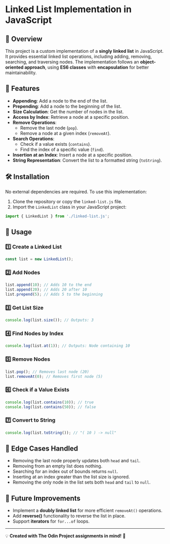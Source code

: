 # Linked List Implementation in JavaScript

## 📌 Overview
This project is a custom implementation of a **singly linked list** in JavaScript. It provides essential linked list operations, including adding, removing, searching, and traversing nodes. The implementation follows an **object-oriented approach**, using **ES6 classes** with **encapsulation** for better maintainability.

## 🚀 Features
- **Appending**: Add a node to the end of the list.
- **Prepending**: Add a node to the beginning of the list.
- **Size Calculation**: Get the number of nodes in the list.
- **Access by Index**: Retrieve a node at a specific position.
- **Remove Operations**:
  - Remove the last node (`pop`).
  - Remove a node at a given index (`removeAt`).
- **Search Operations**:
  - Check if a value exists (`contains`).
  - Find the index of a specific value (`find`).
- **Insertion at an Index**: Insert a node at a specific position.
- **String Representation**: Convert the list to a formatted string (`toString`).

## 🛠️ Installation
No external dependencies are required. To use this implementation:

1. Clone the repository or copy the `linked-list.js` file.
2. Import the `LinkedList` class in your JavaScript project:

```js
import { LinkedList } from './linked-list.js';
```

## 📜 Usage
### 1️⃣ Create a Linked List
```js
const list = new LinkedList();
```

### 2️⃣ Add Nodes
```js
list.append(10); // Adds 10 to the end
list.append(20); // Adds 20 after 10
list.prepend(5); // Adds 5 to the beginning
```

### 3️⃣ Get List Size
```js
console.log(list.size()); // Outputs: 3
```

### 4️⃣ Find Nodes by Index
```js
console.log(list.at(1)); // Outputs: Node containing 10
```

### 5️⃣ Remove Nodes
```js
list.pop(); // Removes last node (20)
list.removeAt(0); // Removes first node (5)
```

### 6️⃣ Check if a Value Exists
```js
console.log(list.contains(10)); // true
console.log(list.contains(50)); // false
```

### 7️⃣ Convert to String
```js
console.log(list.toString()); // "( 10 ) -> null"
```

## 🧪 Edge Cases Handled
- Removing the last node properly updates both `head` and `tail`.
- Removing from an empty list does nothing.
- Searching for an index out of bounds returns `null`.
- Inserting at an index greater than the list size is ignored.
- Removing the only node in the list sets both `head` and `tail` to `null`.

## 📌 Future Improvements
- Implement a **doubly linked list** for more efficient `removeAt()` operations.
- Add **reverse()** functionality to reverse the list in place.
- Support **iterators** for `for...of` loops.

---

💡 **Created with The Odin Project assignments in mind!** 🚀


